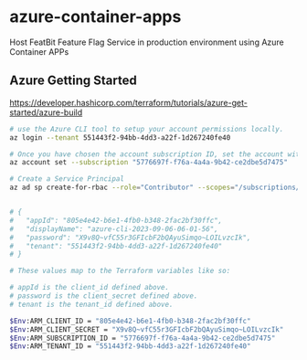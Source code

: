 # azure-container-apps
Host FeatBit Feature Flag Service in production environment using Azure Container APPs

## Azure Getting Started

https://developer.hashicorp.com/terraform/tutorials/azure-get-started/azure-build

```bash
# use the Azure CLI tool to setup your account permissions locally.
az login --tenant 551443f2-94bb-4dd3-a22f-1d267240fe40

# Once you have chosen the account subscription ID, set the account with the Azure CLI.
az account set --subscription "5776697f-f76a-4a4a-9b42-ce2dbe5d7475"

# Create a Service Principal
az ad sp create-for-rbac --role="Contributor" --scopes="/subscriptions/5776697f-f76a-4a4a-9b42-ce2dbe5d7475"
```

```bash

# {
#   "appId": "805e4e42-b6e1-4fb0-b348-2fac2bf30ffc",
#   "displayName": "azure-cli-2023-09-06-06-01-56",
#   "password": "X9v8Q~vfC55r3GFIcbF2bQAyuSimqo~LOILvzcIk",
#   "tenant": "551443f2-94bb-4dd3-a22f-1d267240fe40"
# }

# These values map to the Terraform variables like so:

# appId is the client_id defined above.
# password is the client_secret defined above.
# tenant is the tenant_id defined above.

$Env:ARM_CLIENT_ID = "805e4e42-b6e1-4fb0-b348-2fac2bf30ffc"
$Env:ARM_CLIENT_SECRET = "X9v8Q~vfC55r3GFIcbF2bQAyuSimqo~LOILvzcIk"
$Env:ARM_SUBSCRIPTION_ID = "5776697f-f76a-4a4a-9b42-ce2dbe5d7475"
$Env:ARM_TENANT_ID = "551443f2-94bb-4dd3-a22f-1d267240fe40"
```

